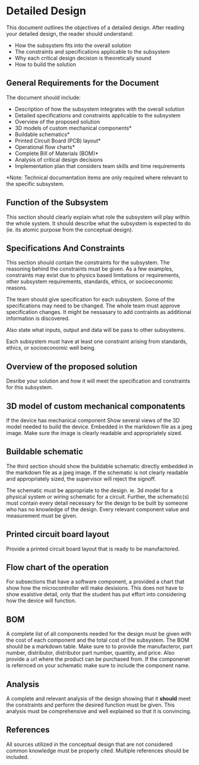 # Detailed Design

This document outlines the objectives of a detailed design. After reading your detailed design, the reader should understand:

- How the subsystem fits into the overall solution
- The constraints and specifications applicable to the subsystem
- Why each critical design decision is theoretically sound
- How to build the solution


## General Requirements for the Document

The document should include:

- Description of how the subsystem integrates with the overall solution
- Detailed specifications and constraints applicable to the subsystem
- Overview of the proposed solution
- 3D models of custom mechanical components*
- Buildable schematics*
- Printed Circuit Board (PCB) layout*
- Operational flow charts*
- Complete Bill of Materials (BOM)*
- Analysis of critical design decisions
- Implementation plan that considers team skills and time requirements

*Note: Technical documentation items are only required where relevant to the specific subsystem.


## Function of the Subsystem

This section should clearly explain what role the subsystem will play within the whole system. It should describe what the subsystem is expected to do (ie. its atomic purpose from the conceptual design).


## Specifications And Constraints

This section should contain the constraints for the subsystem. The reasoning behind the constraints must be given. As a few examples, constraints may exist due to physics based limitations or requirements, other subsystem requirements, standards, ethics, or socioeconomic reasons. 

The team should give specification for each subsystem. Some of the specifications may need to be changed. The whole team must approve specification changes. It might be nessasary to add contraints as additional information is discovered.

Also state what inputs, output and data will be pass to other subsystems.

Each subsystem must have at least one constraint arising from standards, ethics, or socioeconomic well being.


## Overview of the proposed solution

Desribe your solution and how it will meet the specification and constraints for this subsystem.



## 3D model of custom mechanical componatents

If the device has mechanical component Show several views of the 3D model needed to build the device. Embedded in the markdown file as a jpeg image. Make sure the image is clearly readable and appropriately sized.


## Buildable schematic 

The third section should show the buildable schematic directly embedded in the markdown file as a jpeg image. If the schematic is not clearly readable and appropriately sized, the supervisor will reject the signoff. 

The schematic must be appropriate to the design. ie. 3d model for a physical system or wiring schematic for a circuit. Further, the schematic(s) must contain every detail necessary for the design to be built by someone who has no knowledge of the design. Every relevant component value and measurement must be given.


## Printed circuit board layout

Provide a printed circuit board layout that is ready to be manufactored.


## Flow chart of the operation

For subsections that have a software component, a provided a chart that show how the microcontroller will make desisions. This does not have to show exalstive detail, only that the student has put effort into considering how the device will function.


## BOM

A complete list of all components needed for the design must be given with the cost of each component and the total cost of the subsystem. The BOM should be a markdown table. Make sure to to provide the manufacteror, part number, distributor, distributor part number, quantity, and price. Also provide a url where the product can be purchased from. If the componenet is refernced on your schematic make sure to include the component name.


## Analysis

A complete and relevant analysis of the design showing that it **should** meet the constraints and perform the desired function must be given. This analysis must be comprehensive and well explained so that it is convincing.


## References

All sources utilized in the conceptual design that are not considered common knowledge must be properly cited. Multiple references should be included.
